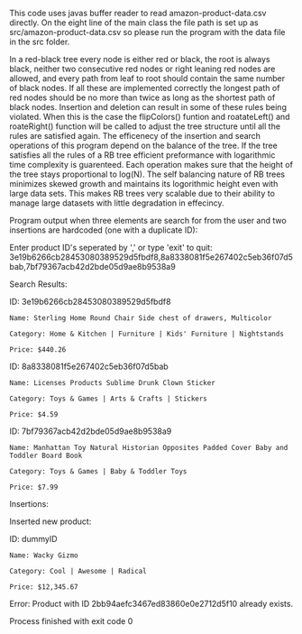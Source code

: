 This code uses javas buffer reader to read amazon-product-data.csv directly. On the eight line of the main class the file path is set up as src/amazon-product-data.csv so please run the program with the data file in the src folder. 



  In a red-black tree every node is either red or black, the root is always black, neither two consecutive red nodes or right leaning red nodes are allowed, and every path from leaf to root should contain the same number of black nodes. If all these are implemented correctly the longest path of red nodes should be no more than twice as long as the shortest path of black nodes.
  Insertion and deletion can result in some of these rules being violated. When this is the case the flipColors() funtion and roatateLeft() and roateRight() function will be called to adjust the tree structure until all the rules are satisfied again. 
  The efficenecy of the insertion and search operations of this program depend on the balance of the tree. If the tree satisfies all the rules of a RB tree efficient preformance with logarithmic time complexity is guarenteed. Each operation makes sure that the height of the tree stays proportional to log(N). The self balancing nature of RB trees minimizes skewed growth and maintains its logorithmic height even with large data sets. This makes RB trees very scalable due to their ability to manage large datasets with little degradation in effecincy.


Program output when three elements are search for from the user and two insertions are hardcoded (one with a duplicate ID):

Enter product ID's seperated by ',' or type 'exit' to quit: 
3e19b6266cb28453080389529d5fbdf8,8a8338081f5e267402c5eb36f07d5bab,7bf79367acb42d2bde05d9ae8b9538a9

Search Results:

ID: 3e19b6266cb28453080389529d5fbdf8

    Name: Sterling Home Round Chair Side chest of drawers, Multicolor
    
    Category: Home & Kitchen | Furniture | Kids' Furniture | Nightstands
    
    Price: $440.26

ID: 8a8338081f5e267402c5eb36f07d5bab

    Name: Licenses Products Sublime Drunk Clown Sticker
    
    Category: Toys & Games | Arts & Crafts | Stickers
    
    Price: $4.59

ID: 7bf79367acb42d2bde05d9ae8b9538a9

    Name: Manhattan Toy Natural Historian Opposites Padded Cover Baby and Toddler Board Book
    
    Category: Toys & Games | Baby & Toddler Toys
    
    Price: $7.99

Insertions:

Inserted new product:

ID: dummyID

    Name: Wacky Gizmo
    
    Category: Cool | Awesome | Radical
    
    Price: $12,345.67

Error: Product with ID 2bb94aefc3467ed83860e0e2712d5f10 already exists.

Process finished with exit code 0
